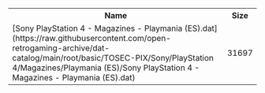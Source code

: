 <table>
<tr><th>Name</th><th>Size</th></tr>
<tr><td>
[Sony PlayStation 4 - Magazines - Playmania (ES).dat](https://raw.githubusercontent.com/open-retrogaming-archive/dat-catalog/main/root/basic/TOSEC-PIX/Sony/PlayStation 4/Magazines/Playmania (ES)/Sony PlayStation 4 - Magazines - Playmania (ES).dat)
</td><td>31697</td></tr>
</table>
